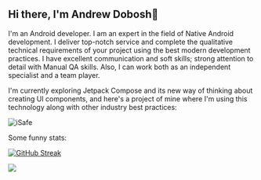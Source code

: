 ## Hi there, I'm Andrew Dobosh👋

I'm an Android developer. I am an expert in the field of Native Android development. I  deliver top-notch service and complete the qualitative technical requirements of your project using the best modern development practices. I have excellent communication and soft skills; strong attention to detail with Manual QA skills. Also, I can work both as an independent specialist and a team player.

I'm currently exploring Jetpack Compose and its new way of thinking about creating UI components, and here's a project of mine where I'm using this technology along with other industry best practices:

![[iSafe](https://github.com/thejohnsondev/iSafe)](https://img.shields.io/badge/github-%23121011.svg?style=for-the-badge&logo=github&logoColor=white)


Some funny stats:

[![GitHub Streak](https://streak-stats.demolab.com/?user=thejohnsondev&theme=dark)](https://git.io/streak-stats)

![](https://komarev.com/ghpvc/?username=thejohnsondev)
